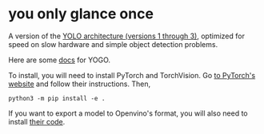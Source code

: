 # you only glance once

A version of the [YOLO architecture (versions 1 through 3)](https://pjreddie.com/darknet/yolo/), optimized for speed on slow hardware and simple object detection problems.

Here are some [docs](docs/) for YOGO.

To install, you will need to install PyTorch and TorchVision. Go [to PyTorch's website](https://pytorch.org/get-started/locally/) and follow their instructions. Then,

```console
python3 -m pip install -e .
```

If you want to export a model to Openvino's format, you will also need to install [their code](https://docs.openvino.ai/2023.0/openvino_docs_install_guides_overview.html?ENVIRONMENT=DEV_TOOLS&OP_SYSTEM=LINUX&VERSION=v_2023_0_2&DISTRIBUTION=PIP).
